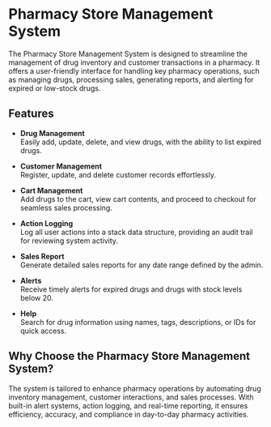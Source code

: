 # Pharmacy Store Management System

The Pharmacy Store Management System is designed to streamline the management of drug inventory and customer transactions in a pharmacy. It offers a user-friendly interface for handling key pharmacy operations, such as managing drugs, processing sales, generating reports, and alerting for expired or low-stock drugs.

## Features

- **Drug Management**  
  Easily add, update, delete, and view drugs, with the ability to list expired drugs.

- **Customer Management**  
  Register, update, and delete customer records effortlessly.

- **Cart Management**  
  Add drugs to the cart, view cart contents, and proceed to checkout for seamless sales processing.

- **Action Logging**  
  Log all user actions into a stack data structure, providing an audit trail for reviewing system activity.

- **Sales Report**  
  Generate detailed sales reports for any date range defined by the admin.

- **Alerts**  
  Receive timely alerts for expired drugs and drugs with stock levels below 20.

- **Help**  
  Search for drug information using names, tags, descriptions, or IDs for quick access.

## Why Choose the Pharmacy Store Management System?

The system is tailored to enhance pharmacy operations by automating drug inventory management, customer interactions, and sales processes. With built-in alert systems, action logging, and real-time reporting, it ensures efficiency, accuracy, and compliance in day-to-day pharmacy activities.
